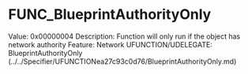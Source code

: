 # FUNC_BlueprintAuthorityOnly

Value: 0x00000004
Description: Function will only run if the object has network authority
Feature: Network
UFUNCTION/UDELEGATE: BlueprintAuthorityOnly (../../Specifier/UFUNCTIONea27c93c0d76/BlueprintAuthorityOnly.md)
